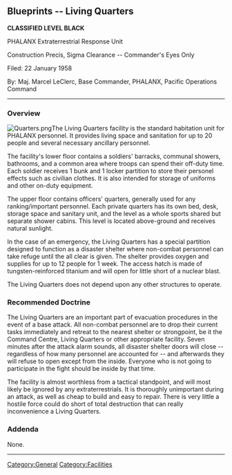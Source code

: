 ## Blueprints -- Living Quarters

**CLASSIFIED LEVEL BLACK**

PHALANX Extraterrestrial Response Unit

Construction Precis, Sigma Clearance -- Commander's Eyes Only

Filed: 22 January 1958

By: Maj. Marcel LeClerc, Base Commander, PHALANX, Pacific Operations
Command

------------------------------------------------------------------------

### Overview

![](Quarters.png "Quarters.png")The Living Quarters facility is the
standard habitation unit for PHALANX personnel. It provides living space
and sanitation for up to 20 people and several necessary ancillary
personnel.

The facility's lower floor contains a soldiers' barracks, communal
showers, bathrooms, and a common area where troops can spend their
off-duty time. Each soldier receives 1 bunk and 1 locker partition to
store their personel effects such as civilian clothes. It is also
intended for storage of uniforms and other on-duty equipment.

The upper floor contains officers' quarters, generally used for any
ranking/important personnel. Each private quarters has its own bed,
desk, storage space and sanitary unit, and the level as a whole sports
shared but separate shower cabins. This level is located above-ground
and receives natural sunlight.

In the case of an emergency, the Living Quarters has a special partition
designed to function as a disaster shelter where non-combat personnel
can take refuge until the all clear is given. The shelter provides
oxygen and supplies for up to 12 people for 1 week. The access hatch is
made of tungsten-reinforced titanium and will open for little short of a
nuclear blast.

The Living Quarters does not depend upon any other structures to
operate.

### Recommended Doctrine

The Living Quarters are an important part of evacuation procedures in
the event of a base attack. All non-combat personnel are to drop their
current tasks immediately and retreat to the nearest shelter or
strongpoint, be it the Command Centre, Living Quarters or other
appropriate facility. Seven minutes after the attack alarm sounds, all
disaster shelter doors will close -- regardless of how many personnel
are accounted for -- and afterwards they will refuse to open except from
the inside. Everyone who is not going to participate in the fight should
be inside by that time.

The facility is almost worthless from a tactical standpoint, and will
most likely be ignored by any extraterrestrials. It is thoroughly
unimportant during an attack, as well as cheap to build and easy to
repair. There is very little a hostile force could do short of total
destruction that can really inconvenience a Living Quarters.

### Addenda

None.

------------------------------------------------------------------------

[Category:General](Category:General "wikilink")
[Category:Facilities](Category:Facilities "wikilink")
